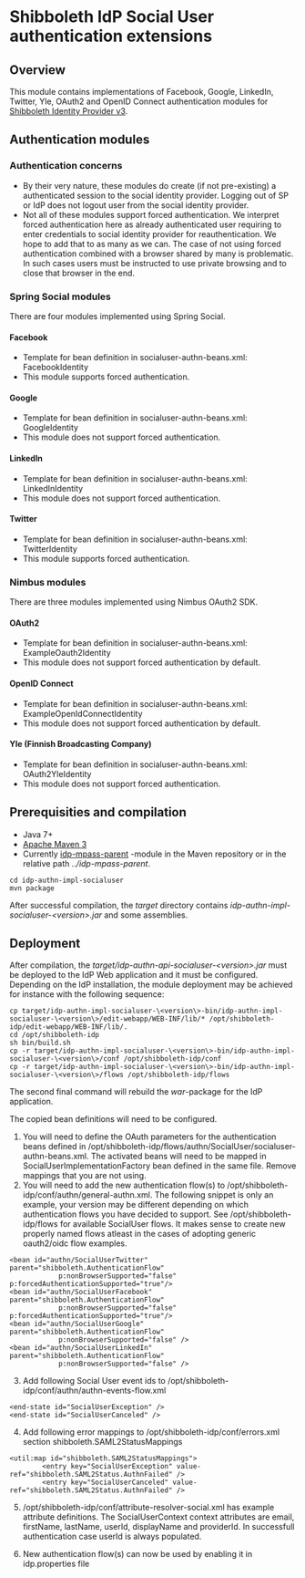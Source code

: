 # Shibboleth IdP Social User authentication extensions

## Overview

This module contains implementations of Facebook, Google, LinkedIn, Twitter, Yle, OAuth2 and OpenID Connect authentication modules for [Shibboleth Identity Provider v3](https://wiki.shibboleth.net/confluence/display/IDP30/Home).

## Authentication modules

### Authentication concerns
- By their very nature, these modules do create (if not pre-existing) a authenticated session to the social identity provider. Logging out of SP or IdP does not logout user from the social identity provider. 
- Not all of these modules support forced authentication. We interpret forced authentication here as already authenticated user requiring to enter credentials to social identity provider for reauthentication. We hope to add that to as many as we can. The case of not using forced authentication combined with a browser shared by many is problematic. In such cases users must be instructed to use private browsing and to close that browser in the end. 

### Spring Social modules
There are four modules implemented using Spring Social.  

#### Facebook
- Template for bean definition in socialuser-authn-beans.xml: FacebookIdentity
- This module supports forced authentication.

#### Google
- Template for bean definition in socialuser-authn-beans.xml: GoogleIdentity
- This module does not support forced authentication.

#### LinkedIn
- Template for bean definition in socialuser-authn-beans.xml: LinkedInIdentity
- This module does not support forced authentication.

#### Twitter
- Template for bean definition in socialuser-authn-beans.xml: TwitterIdentity
- This module supports forced authentication.

### Nimbus modules
There are three modules implemented using Nimbus OAuth2 SDK.  

#### OAuth2 
- Template for bean definition in socialuser-authn-beans.xml: ExampleOauth2Identity
- This module does not support forced authentication by default.

#### OpenID Connect
- Template for bean definition in socialuser-authn-beans.xml: ExampleOpenIdConnectIdentity
- This module does not support forced authentication by default.

#### Yle (Finnish Broadcasting Company)
- Template for bean definition in socialuser-authn-beans.xml: OAuth2YleIdentity
- This module does not support forced authentication.

## Prerequisities and compilation

- Java 7+
- [Apache Maven 3](https://maven.apache.org/)
- Currently [idp-mpass-parent](https://github.com/Digipalvelutehdas/MPASS-proxy/tree/master/idp-mpass-parent) -module in the Maven repository or in the relative path _../idp-mpass-parent_.

```
cd idp-authn-impl-socialuser
mvn package
```

After successful compilation, the _target_ directory contains _idp-authn-impl-socialuser-\<version\>.jar_ and some assemblies.

## Deployment

After compilation, the _target/idp-authn-api-socialuser-\<version\>.jar_ must be deployed to the IdP Web application and it must be configured. Depending on the IdP installation, the module deployment may be achieved for instance with the following sequence:

```
cp target/idp-authn-impl-socialuser-\<version\>-bin/idp-authn-impl-socialuser-\<version\>/edit-webapp/WEB-INF/lib/* /opt/shibboleth-idp/edit-webapp/WEB-INF/lib/.
cd /opt/shibboleth-idp
sh bin/build.sh
cp -r target/idp-authn-impl-socialuser-\<version\>-bin/idp-authn-impl-socialuser-\<version\>/conf /opt/shibboleth-idp/conf
cp -r target/idp-authn-impl-socialuser-\<version\>-bin/idp-authn-impl-socialuser-\<version\>/flows /opt/shibboleth-idp/flows
```

The second final command will rebuild the _war_-package for the IdP application.

The copied bean definitions will need to be configured. 

1. You will need to define the OAuth parameters for the  authentication beans defined in /opt/shibboleth-idp/flows/authn/SocialUser/socialuser-authn-beans.xml. The activated beans will need to be mapped in SocialUserImplementationFactory bean defined in the same file. Remove mappings that you are not using.
2. You will need to add the new authentication flow(s) to /opt/shibboleth-idp/conf/authn/general-authn.xml. The following snippet is only an example, your version may be different depending on which authentication flows you have decided to support. See /opt/shibboleth-idp/flows for available SocialUser flows. It makes sense to create new properly named flows atleast in the cases of adopting generic oauth2/oidc flow examples.

```
<bean id="authn/SocialUserTwitter" parent="shibboleth.AuthenticationFlow"
            p:nonBrowserSupported="false" p:forcedAuthenticationSupported="true"/>
<bean id="authn/SocialUserFacebook" parent="shibboleth.AuthenticationFlow"
            p:nonBrowserSupported="false" p:forcedAuthenticationSupported="true"/>       
<bean id="authn/SocialUserGoogle" parent="shibboleth.AuthenticationFlow"
            p:nonBrowserSupported="false" />
<bean id="authn/SocialUserLinkedIn" parent="shibboleth.AuthenticationFlow"
            p:nonBrowserSupported="false" />
```

3. Add following Social User event ids to /opt/shibboleth-idp/conf/authn/authn-events-flow.xml 

```
<end-state id="SocialUserException" />
<end-state id="SocialUserCanceled" />

```

4. Add following error mappings to /opt/shibboleth-idp/conf/errors.xml section shibboleth.SAML2StatusMappings

```
<util:map id="shibboleth.SAML2StatusMappings">
        <entry key="SocialUserException" value-ref="shibboleth.SAML2Status.AuthnFailed" />
        <entry key="SocialUserCanceled" value-ref="shibboleth.SAML2Status.AuthnFailed" />

```

5. /opt/shibboleth-idp/conf/attribute-resolver-social.xml has example attribute definitions. The SocialUserContext context attributes are email, firstName, lastName, userId, displayName and providerId. In successfull authentication case userId is always populated.

6. New authentication flow(s) can now be used by enabling it in idp.properties file